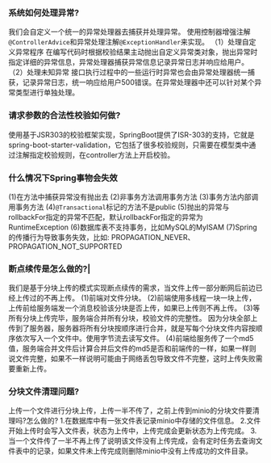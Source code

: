 ### 系统如何处理异常?
我们会自定义一个统一的异常处理器去捕获并处理异常。
使用控制器增强注解`@ControllerAdvice`和异常处理注解`@ExceptionHandler`来实现。
（1）处理自定义异常程序
在编写代码时根据校验结果主动抛出自定义异常类对象，抛出异常时指定详细的异常信息，异常处理器捕获异常信息记录异常日志并响应给用户。
（2）处理未知异常
接口执行过程中的一些运行时异常也会由异常处理器统一捕获，记录异常日志，统一响应给用户500错误。在异常处理器中还可以针对某个异常类型进行单独处理。

### 请求参数的合法性校验如何做?
使用基于JSR303的校验框架实现，SpringBoot提供了ISR-303的支持，它就是spring-boot-starter-validation，它包括了很多校验规则，只需要在模型类中通过注解指定校验规则，在controller方法上开启校验。

### 什么情况下Spring事物会失效
(1)在方法中捕获异常没有抛出去
(2)非事务方法调用事务方法
(3)事务方法内部调用事务方法
(4)`@Transactional`标记的方法不是public
(5)抛出的异常与rollbackFor指定的异常不匹配，默认rollbackFor指定的异常为RuntimeException
(6)数据库表不支持事务，比如MySQL的MyISAM
(7)Spring的传播行为导致事务失效，比如: PROPAGATION_NEVER、PROPAGATION_NOT_SUPPORTED

### 断点续传是怎么做的?|
我们是基于分块上传的模式实现断点续传的需求，当文件上传一部分断网后前边已经上传过的不再上传。
(1)前端对文件分块。
(2)前端使用多线程一块一块上传，上传前给服务端发一个消息校验该分块是否上传，如果已上传则不再上传。
(3)等所有分块上传完毕，服务端合并所有分块，校验文件的完整性。
因为分块全部上传到了服务器，服务器将所有分块按顺序进行合并，就是写每个分块文件内容按顺序依次写入一个文件中。使用字节流去读写文件。
(4)前端给服务传了一个md5值，服务端合并文件后计算合并后文件的md5是否和前端传的一样，如果一样则说文件完整，如果不一样说明可能由于网络丢包导致文件不完整，这时上传失败需要重新上传。

### 分块文件清理问题?
上传一个文件进行分块上传，上传一半不传了，之前上传到minio的分块文件要清理吗?怎么做的?
1.在数据库中有一张文件表记录minio中存储的文件信息。
2.文件开始上传时会写入文件表，状态为上传中，上传完成会更新状态为上传完成。
3.当一个文件传了一半不再上传了说明该文件没有上传完成，会有定时任务去查询文件表中的记录，如果文件未上传完成则删除minio中没有上传成功的文件目录。

